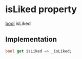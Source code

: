 


# isLiked property









[bool](https://api.flutter.dev/flutter/dart-core/bool-class.html) isLiked
  







## Implementation

```dart
bool get isLiked => _isLiked;
```









